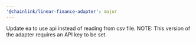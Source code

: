 ```yaml
---
'@chainlink/linear-finance-adapter': major
---
```


Update ea to use api instead of reading from csv file. NOTE: This version of the adapter requires an API key to be set.

